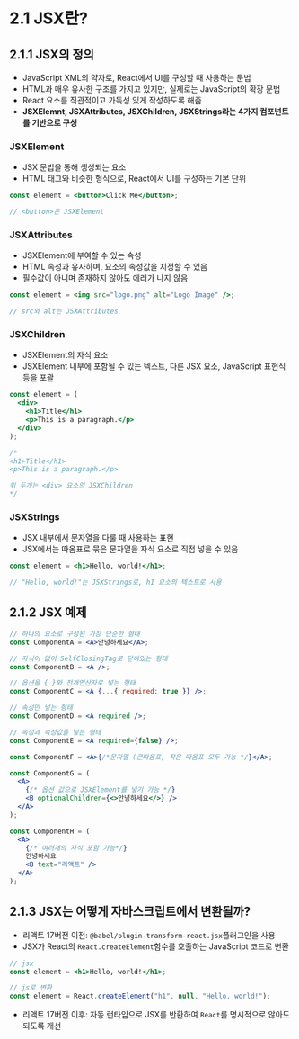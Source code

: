 # 2.1 JSX란?

## 2.1.1 JSX의 정의

- JavaScript XML의 약자로, React에서 UI를 구성할 때 사용하는 문법
- HTML과 매우 유사한 구조를 가지고 있지만, 실제로는 JavaScript의 확장 문법
- React 요소를 직관적이고 가독성 있게 작성하도록 해줌
- **JSXElemnt, JSXAttributes, JSXChildren, JSXStrings라는 4가지 컴포넌트를 기반으로 구성**

### JSXElement

- JSX 문법을 통해 생성되는 요소
- HTML 태그와 비슷한 형식으로, React에서 UI를 구성하는 기본 단위

```jsx
const element = <button>Click Me</button>;

// <button>은 JSXElement
```

### JSXAttributes

- JSXElement에 부여할 수 있는 속성
- HTML 속성과 유사하며, 요소의 속성값을 지정할 수 있음
- 필수값이 아니며 존재하지 않아도 에러가 나지 않음

```jsx
const element = <img src="logo.png" alt="Logo Image" />;

// src와 alt는 JSXAttributes
```

### JSXChildren

- JSXElement의 자식 요소
- JSXElement 내부에 포함될 수 있는 텍스트, 다른 JSX 요소, JavaScript 표현식 등을 포괄

```jsx
const element = (
  <div>
    <h1>Title</h1>
    <p>This is a paragraph.</p>
  </div>
);

/*
<h1>Title</h1>
<p>This is a paragraph.</p>

위 두개는 <div> 요소의 JSXChildren
*/
```

### JSXStrings

- JSX 내부에서 문자열을 다룰 때 사용하는 표현
- JSX에서는 따옴표로 묶은 문자열을 자식 요소로 직접 넣을 수 있음

```jsx
const element = <h1>Hello, world!</h1>;

// "Hello, world!"는 JSXStrings로, h1 요소의 텍스트로 사용
```

## 2.1.2 JSX 예제

```jsx
// 하나의 요소로 구성된 가장 단순한 형태
const ComponentA = <A>안녕하세요</A>;

// 자식이 없이 SelfClosingTag로 닫혀있는 형태
const ComponentB = <A />;

// 옵션을 { }와 전개연산자로 넣는 형태
const ComponentC = <A {...{ required: true }} />;

// 속성만 넣는 형태
const ComponentD = <A required />;

// 속성과 속성값을 넣는 형태
const ComponentE = <A required={false} />;

const ComponentF = <A>{/*문자열 (큰따옴표, 작은 따옴표 모두 가능 */}</A>;

const ComponentG = (
  <A>
    {/* 옵션 값으로 JSXElement를 넣기 가능 */}
    <B optionalChildren={<>안녕하세요</>} />
  </A>
);

const ComponentH = (
  <A>
    {/* 여러개의 자식 포함 가능*/}
    안녕하세요
    <B text="리액트" />
  </A>
);
```

## 2.1.3 JSX는 어떻게 자바스크립트에서 변환될까?

- 리액트 17버전 이전: `@babel/plugin-transform-react.jsx`플러그인을 사용
- JSX가 React의 `React.createElement`함수를 호출하는 JavaScript 코드로 변환

```jsx
// jsx
const element = <h1>Hello, world!</h1>;
```

```js
// js로 변환
const element = React.createElement("h1", null, "Hello, world!");
```

- 리액트 17버전 이후: 자동 런타임으로 JSX를 반환하여 `React`를 명시적으로 않아도 되도록 개선
